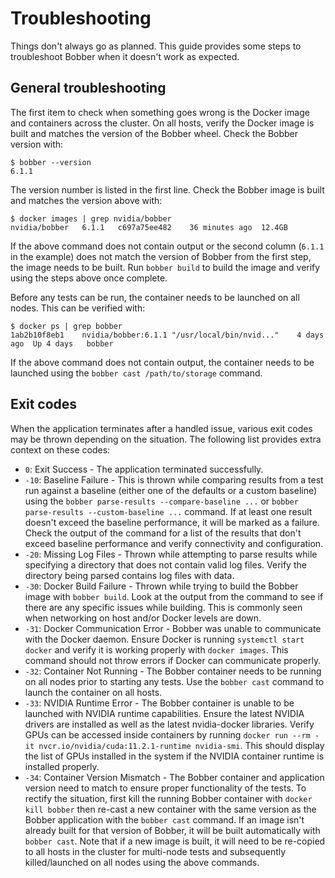 # Troubleshooting
Things don't always go as planned. This guide provides some steps to
troubleshoot Bobber when it doesn't work as expected.

## General troubleshooting
The first item to check when something goes wrong is the Docker image and
containers across the cluster. On all hosts, verify the Docker image is built
and matches the version of the Bobber wheel. Check the Bobber version with:

```
$ bobber --version
6.1.1
```

The version number is listed in the first line. Check the Bobber image is built
and matches the version above with:

```
$ docker images | grep nvidia/bobber
nvidia/bobber   6.1.1   c697a75ee482    36 minutes ago  12.4GB
```

If the above command does not contain output or the second column (`6.1.1` in
the example) does not match the version of Bobber from the first step, the image
needs to be built. Run `bobber build` to build the image and verify using the
steps above once complete.

Before any tests can be run, the container needs to be launched on all nodes.
This can be verified with:

```
$ docker ps | grep bobber
1ab2b10f8eb1    nvidia/bobber:6.1.1 "/usr/local/bin/nvid..."    4 days ago  Up 4 days   bobber
```

If the above command does not contain output, the container needs to be launched
using the `bobber cast /path/to/storage` command.

## Exit codes
When the application terminates after a handled issue, various exit codes may be
thrown depending on the situation. The following list provides extra context on
these codes:

  * `0`: Exit Success - The application terminated successfully.
  * `-10`: Baseline Failure - This is thrown while comparing results from a test run against a baseline (either one of the defaults or a custom baseline) using the `bobber parse-results --compare-baseline ...` or `bobber parse-results --custom-baseline ...` command. If at least one result doesn't exceed the baseline performance, it will be marked as a failure. Check the output of the command for a list of the results that don't exceed baseline performance and verify connectivity and configuration.
  * `-20`: Missing Log Files - Thrown while attempting to parse results while specifying a directory that does not contain valid log files. Verify the directory being parsed contains log files with data.
  * `-30`: Docker Build Failure - Thrown while trying to build the Bobber image with `bobber build`. Look at the output from the command to see if there are any specific issues while building. This is commonly seen when networking on host and/or Docker levels are down.
  * `-31`: Docker Communication Error - Bobber was unable to communicate with the Docker daemon. Ensure Docker is running `systemctl start docker` and verify it is working properly with `docker images`. This command should not throw errors if Docker can communicate properly.
  * `-32`: Container Not Running - The Bobber container needs to be running on all nodes prior to starting any tests. Use the `bobber cast` command to launch the container on all hosts.
  * `-33`: NVIDIA Runtime Error - The Bobber container is unable to be launched with NVIDIA runtime capabilities. Ensure the latest NVIDIA drivers are installed as well as the latest nvidia-docker libraries. Verify GPUs can be accessed inside containers by running `docker run --rm -it nvcr.io/nvidia/cuda:11.2.1-runtime nvidia-smi`. This should display the list of GPUs installed in the system if the NVIDIA container runtime is installed properly.
  * `-34`: Container Version Mismatch - The Bobber container and application version need to match to ensure proper functionality of the tests. To rectify the situation, first kill the running Bobber container with `docker kill bobber` then re-cast a new container with the same version as the Bobber application with the `bobber cast` command. If an image isn't already built for that version of Bobber, it will be built automatically with `bobber cast`. Note that if a new image is built, it will need to be re-copied to all hosts in the cluster for multi-node tests and subsequently killed/launched on all nodes using the above commands.
